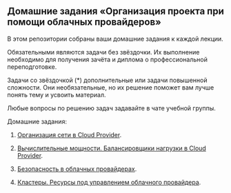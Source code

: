## Домашние задания «Организация проекта при помощи облачных провайдеров»

В этом репозитории собраны ваши домашние задания к каждой лекции. 

Обязательными являются задачи без звёздочки. Их выполнение необходимо для получения зачёта и диплома о профессиональной переподготовке.

Задачи со звёздочкой (*) дополнительные или задачи повышенной сложности. Они необязательные, но их решение поможет вам лучше понять тему и усвоить материал.

Любые вопросы по решению задач задавайте в чате учебной группы.

Домашние задания:

1. [Организация сети в Cloud Provider](15.1.md).

2. [Вычислительные мощности. Балансировщики нагрузки в Cloud Provider](15.2.md).

3. [Безопасность в облачных провайдерах](15.3.md).

4. [Кластеры. Ресурсы под управлением облачного провайдера](15.4.md).
